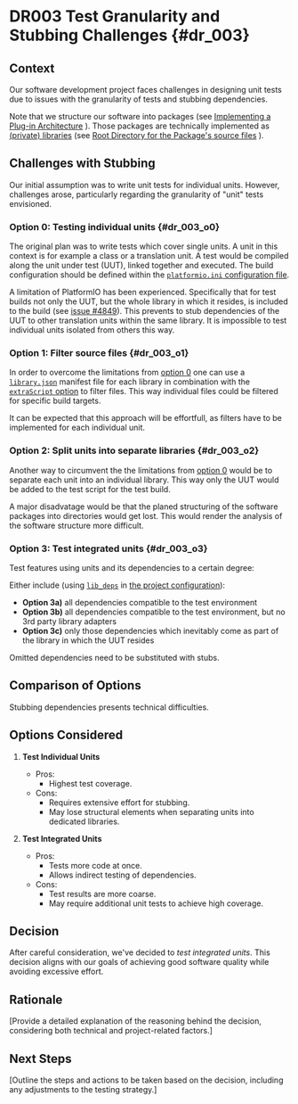 # DR003 Test Granularity and Stubbing Challenges {#dr_003}

## Context

Our software development project faces challenges in designing unit tests due to issues with the granularity of tests and stubbing dependencies.

Note that we structure our software into packages (see 
[Implementing a Plug-in Architecture](<\ref plugin_architecture> "Implementing a Plug-in Architecture")
).
Those packages are technically implemented as [(private) libraries][3] (see 
[Root Directory for the Package's source files](<\ref dr_002> "Root Directory for the Package's source files")
).

[3]: https://docs.platformio.org/en/latest/projectconf/sections/platformio/options/directory/lib_dir.html#lib-dir "documentation of `lib_dir`"

## Challenges with Stubbing

Our initial assumption was to write unit tests for individual units.
However, challenges arose, particularly regarding the granularity of "unit" tests envisioned.

### Option 0: Testing individual units {#dr_003_o0}

The original plan was to write tests which cover single units.
A unit in this context is for example a class or a translation unit.
A test would be compiled along the unit under test (UUT), linked together and executed.
The build configuration should be defined within the [`platformio.ini` configuration file][1].

A limitation of PlatformIO has been experienced.
Specifically that for test builds not only the UUT, but the whole library in which it resides, is included to the build (see [issue #4849][2]).
This prevents to stub dependencies of the UUT to other translation units within the same library.
It is impossible to test individual units isolated from others this way.

[1]: https://docs.platformio.org/en/latest/projectconf/#platformio-ini-project-configuration-file
[2]: https://github.com/platformio/platformio-core/issues/4849 "Library Dependency Finder (LDF) adds too many files when testing (pio test)"

### Option 1: Filter source files {#dr_003_o1}

In order to overcome the limitations from 
[option 0](<\ref dr_003_o1> "option 0")
one can use a [`library.json`][JSON] manifest file for each library in combination with the [`extraScript` option][4] to filter files.
This way individual files could be filtered for specific build targets.

It can be expected that this approach will be effortfull, as filters have to be implemented for each individual unit.

[JSON]: https://docs.platformio.org/en/latest/manifests/library-json/index.html "PlatformIO documentation of manifest file"
[4]: https://docs.platformio.org/en/latest/manifests/library-json/fields/build/extrascript.html "documentation of `extraScript`"

### Option 2: Split units into separate libraries {#dr_003_o2}

Another way to circumvent the the limitations from 
[option 0](<\ref dr_003_o1> "option 0")
would be to separate each unit into an individual library.
This way only the UUT would be added to the test script for the test build.

A major disadvatage would be that the planed structuring of the software packages into directories would get lost.
This would render the analysis of the software structure more difficult.

### Option 3: Test integrated units {#dr_003_o3}

Test features using units and its dependencies to a certain degree:

Either include (using [`lib_deps`][5] in [the project configuration][1]):

- **Option 3a)** all dependencies compatible to the test environment
- **Option 3b)** all dependencies compatible to the test environment, but no 3rd party library adapters
- **Option 3c)** only those dependencies which inevitably come as part of the library in which the UUT resides

Omitted dependencies need to be substituted with stubs.

[5]: https://docs.platformio.org/en/latest/projectconf/sections/env/options/library/lib_deps.html "documentation of `lib_deps`"

## Comparison of Options

Stubbing dependencies presents technical difficulties.

## Options Considered

1. **Test Individual Units**
   - Pros:
     - Highest test coverage.
   - Cons:
     - Requires extensive effort for stubbing.
     - May lose structural elements when separating units into dedicated libraries.

2. **Test Integrated Units**
   - Pros:
     - Tests more code at once.
     - Allows indirect testing of dependencies.
   - Cons:
     - Test results are more coarse.
     - May require additional unit tests to achieve high coverage.

## Decision

After careful consideration, we've decided to *test integrated units*. This decision aligns with our goals of achieving good software quality while avoiding excessive effort.

## Rationale


[Provide a detailed explanation of the reasoning behind the decision, considering both technical and project-related factors.]

## Next Steps

[Outline the steps and actions to be taken based on the decision, including any adjustments to the testing strategy.]


